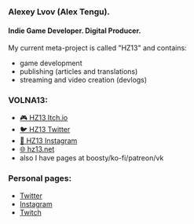 ### Alexey Lvov (Alex Tengu).
#### Indie Game Developer. Digital Producer.

My current meta-project is called "HZ13" and contains:
- game development
- publishing (articles and translations)
- streaming and video creation (devlogs)

### VOLNA13:
- [🎮 HZ13 Itch.io](https://hz13.itch.io/)
- [🐦 HZ13 Twitter](https://twitter.com/hz13net)
- [📸 HZ13 Instagram](https://www.instagram.com/hz13net/)
- [🌐 hz13.net](https://hz13.net/)
- also I have pages at boosty/ko-fi/patreon/vk

### Personal pages:
- [Twitter](https://twitter.com/alexeylvov)
- [Instagram](https://instagram.com/ag.lvov)
- [Twitch](https://twitch.tv/alex_tengu)

<!--
**alex-tengu/alex-tengu** is a ✨ _special_ ✨ repository because its `README.md` (this file) appears on your GitHub profile.

Here are some ideas to get you started:

- 🔭 I’m currently working on ...
- 🌱 I’m currently learning ...
- 👯 I’m looking to collaborate on ...
- 🤔 I’m looking for help with ...
- 💬 Ask me about ...
- 📫 How to reach me: ...
- 😄 Pronouns: ...
- ⚡ Fun fact: ...
-->
